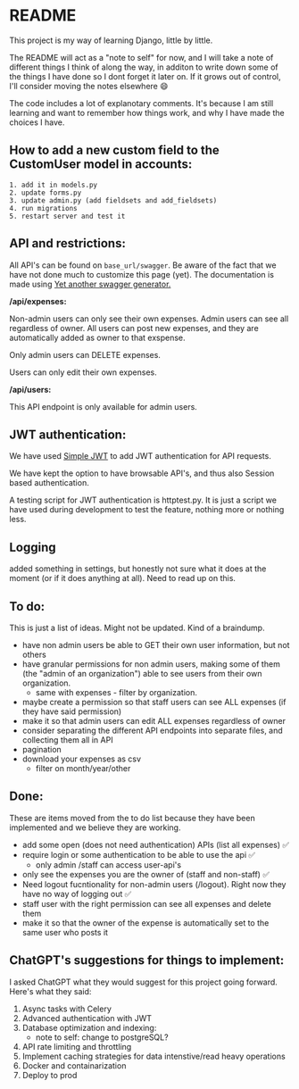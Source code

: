# README

This project is my way of learning Django, little by little. 

The README will act as a "note to self" for now, and I will take a note of different things I think of along the way, in additon to write down some of the things I have done so I dont forget it later on. If it grows out of control, I'll consider moving the notes elsewhere :smile: 

The code includes a lot of explanotary comments. It's because I am still learning and want to remember how things work, and why I have made the choices I have. 

## How to add a new custom field to the CustomUser model in accounts: 
    1. add it in models.py
    2. update forms.py
    3. update admin.py (add fieldsets and add_fieldsets)
    4. run migrations
    5. restart server and test it

## API and restrictions:
All API's can be found on `base_url/swagger`. Be aware of the fact that we have not done much to customize this page (yet). The documentation is made using [Yet another swagger generator.](https://drf-yasg.readthedocs.io/en/stable/readme.html#quickstart)

**/api/expenses:**

Non-admin users can only see their own expenses. Admin users can see all regardless of owner. 
All users can post new expenses, and they are automatically added as owner to that exspense. 

Only admin users can DELETE expenses. 

Users can only edit their own expenses. 

**/api/users:**

This API endpoint is only available for admin users. 

## JWT authentication:
We have used [Simple JWT](https://django-rest-framework-simplejwt.readthedocs.io/en/latest/) to add JWT authentication for API requests. 

We have kept the option to have browsable API's, and thus also Session based authentication. 

A testing script for JWT authentication is httptest.py. It is just a script we have used during development to test the feature, nothing more or nothing less. 

## Logging
added something in settings, but honestly not sure what it does at the moment (or if it does anything at all). Need to read up on this. 


## To do: 
This is just a list of ideas. Might not be updated. Kind of a braindump. 

- have non admin users be able to GET their own user information, but not others
- have granular permissions for non admin users, making some of them (the "admin of an organization") able to see users from their own organization. 
    - same with expenses - filter by organization. 
- maybe create a permission so that staff users can see ALL expenses (if they have said permission)
- make it so that admin users can edit ALL expenses regardless of owner
- consider separating the different API endpoints into separate files, and collecting them all in API 
- pagination 
- download your expenses as csv 
    - filter on month/year/other 

## Done: 
These are items moved from the to do list because they have been implemented and we believe they are working. 

-  add some open (does not need authentication) APIs (list all expenses) :white_check_mark:
-  require login or some authentication to be able to use the api :white_check_mark:
    - only admin /staff can access user-api's
- only see the expenses you are the owner of (staff and non-staff) :white_check_mark:
- Need logout fucntionality for non-admin users (/logout). Right now they have no way of logging out :white_check_mark:
- staff user with the right permission can see all expenses and delete them 
- make it so that the owner of the expense is automatically set to the same user who posts it

## ChatGPT's suggestions for things to implement: 
I asked ChatGPT what they would suggest for this project going forward. Here's what they said: 

1. Async tasks with Celery
2. Advanced authentication with JWT
3. Database optimization and indexing: 
    - note to self: change to postgreSQL?
4. API rate limiting and throttling
5. Implement caching strategies for data intenstive/read heavy operations
5. Docker and containarization
6. Deploy to prod

